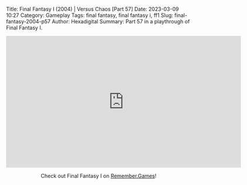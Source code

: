 Title: Final Fantasy I (2004) | Versus Chaos [Part 57]
Date: 2023-03-09 10:27
Category: Gameplay
Tags: final fantasy,  final fantasy i,  ff1
Slug: final-fantasy-2004-p57
Author: Hexadigital
Summary: Part 57 in a playthrough of Final Fantasy I.

<center><iframe src="https://www.youtube.com/embed/2Azezbj7zp8?feature=oembed" allow="accelerometer; autoplay; encrypted-media; gyroscope; picture-in-picture" width="640" height="360" frameborder="0"></iframe>

Check out Final Fantasy I on [Remember.Games](https://remember.games/game/6866/final-fantasy-i-ii-dawn-of-souls/)!</center>